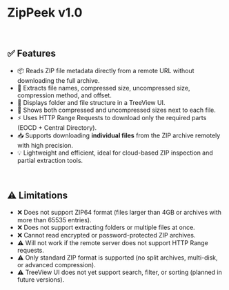 # ZipPeek v1.0

<br>

## ✅ Features

- 📦 Reads ZIP file metadata directly from a remote URL without downloading the full archive.
- 🧠 Extracts file names, compressed size, uncompressed size, compression method, and offset.
- 📂 Displays folder and file structure in a TreeView UI.
- 📏 Shows both compressed and uncompressed sizes next to each file.
- ⚡ Uses HTTP Range Requests to download only the required parts (EOCD + Central Directory).
- 📥 Supports downloading **individual files** from the ZIP archive remotely with high precision.
- 💡 Lightweight and efficient, ideal for cloud-based ZIP inspection and partial extraction tools.

<br>

## ⚠️ Limitations

- ❌ Does not support ZIP64 format (files larger than 4GB or archives with more than 65535 entries).
- ❌ Does not support extracting folders or multiple files at once.
- ❌ Cannot read encrypted or password-protected ZIP archives.
- ⚠️ Will not work if the remote server does not support HTTP Range requests.
- ⚠️ Only standard ZIP format is supported (no split archives, multi-disk, or advanced compression).
- ⚠️ TreeView UI does not yet support search, filter, or sorting (planned in future versions).
